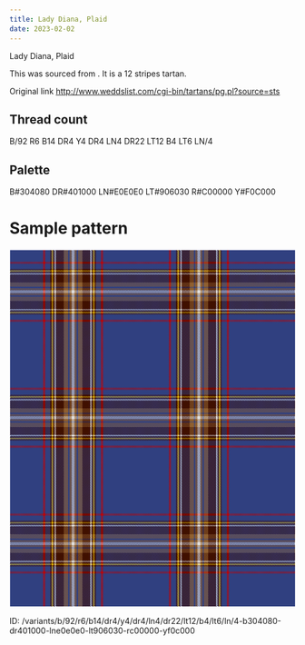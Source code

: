 ```yaml
---
title: Lady Diana, Plaid
date: 2023-02-02
---
```

Lady Diana, Plaid

This was sourced from <no value>.  It is a 12 stripes tartan.

Original link http://www.weddslist.com/cgi-bin/tartans/pg.pl?source=sts

## Thread count
B/92 R6 B14 DR4 Y4 DR4 LN4 DR22 LT12 B4 LT6 LN/4

## Palette
B#304080 DR#401000 LN#E0E0E0 LT#906030 R#C00000 Y#F0C000

# Sample pattern

![Tartan detail](tartan.png "B/92 R6 B14 DR4 Y4 DR4 LN4 DR22 LT12 B4 LT6 LN/4 tartan")

ID: /variants/b/92/r6/b14/dr4/y4/dr4/ln4/dr22/lt12/b4/lt6/ln/4-b304080-dr401000-lne0e0e0-lt906030-rc00000-yf0c000